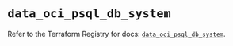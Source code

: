 # `data_oci_psql_db_system`

Refer to the Terraform Registry for docs: [`data_oci_psql_db_system`](https://registry.terraform.io/providers/oracle/oci/7.19.0/docs/data-sources/psql_db_system).
